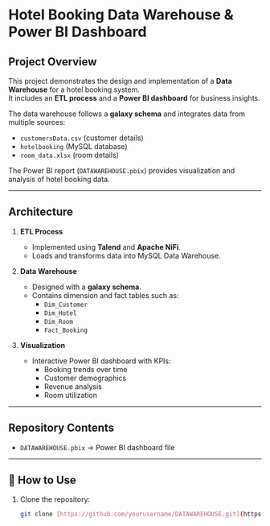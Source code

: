 # Hotel Booking Data Warehouse & Power BI Dashboard

## Project Overview
This project demonstrates the design and implementation of a **Data Warehouse** for a hotel booking system.  
It includes an **ETL process** and a **Power BI dashboard** for business insights.

The data warehouse follows a **galaxy schema** and integrates data from multiple sources:
- `customersData.csv` (customer details)
- `hotelbooking` (MySQL database)
- `room_data.xlsx` (room details)

The Power BI report (`DATAWAREHOUSE.pbix`) provides visualization and analysis of hotel booking data.

---

##  Architecture
1. **ETL Process**
   - Implemented using **Talend** and **Apache NiFi**.
   - Loads and transforms data into MySQL Data Warehouse.

2. **Data Warehouse**
   - Designed with a **galaxy schema**.
   - Contains dimension and fact tables such as:
     - `Dim_Customer`
     - `Dim_Hotel`
     - `Dim_Room`
     - `Fact_Booking`

3. **Visualization**
   - Interactive Power BI dashboard with KPIs:
     - Booking trends over time
     - Customer demographics
     - Revenue analysis
     - Room utilization

---

##  Repository Contents
- `DATAWAREHOUSE.pbix` → Power BI dashboard file

---

## 🚀 How to Use
1. Clone the repository:
   ```bash
   git clone [https://github.com/yourusername/DATAWAREHOUSE.git](https://github.com/Inshira2021/Hotel-Management-System.git)
